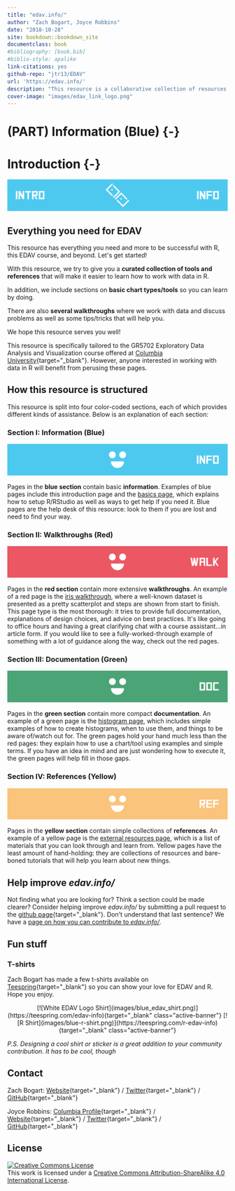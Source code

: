 ```yaml
--- 
title: "edav.info/"
author: "Zach Bogart, Joyce Robbins"
date: "2018-10-28"
site: bookdown::bookdown_site
documentclass: book
#bibliography: [book.bib]
#biblio-style: apalike
link-citations: yes
github-repo: "jtr13/EDAV"
url: 'https://edav.info/'
description: "This resource is a collaborative collection of resources designed to help students succeed in GR5702 Exploratory Data Analysis and Visualization, a course offered at Columbia University. While the course lectures and textbook focus on theoretical issues, this resource, in contrast, provides coding tips and examples to assist students as they create their own analyses and visualizations. It is our hope that students will contribute to edav.info and it will grow with the course."
cover-image: "images/edav_link_logo.png"
---
```


# (PART) Information (Blue) {-}

# Introduction {-}

![](images/banners/banner_intro.png)

## Everything you need for EDAV

This resource has everything you need and more to be successful with R, this EDAV course, and beyond. Let's get started!

With this resource, we try to give you a **curated collection of tools and references** that will make it easier to learn how to work with data in R. 

In addition, we include sections on **basic chart types/tools** so you can learn by doing.

There are also **several walkthroughs** where we work with data and discuss problems as well as some tips/tricks that will help you.

We hope this resource serves you well!

This resource is specifically tailored to the GR5702 Exploratory Data Analysis and Visualization course offered at [Columbia University](https://www.columbia.edu/){target="_blank"}. However, anyone interested in working with data in R will benefit from perusing these pages.

## How this resource is structured

This resource is split into four color-coded sections, each of which provides different kinds of assistance. Below is an explanation of each section:

### Section I: Information (Blue)

![](images/banners/banner_blue.png)

Pages in the **blue section** contain basic **information**. Examples of blue pages include this introduction page and the [basics page](basics.html), which explains how to setup R/RStudio as well as ways to get help if you need it. Blue pages are the help desk of this resource: look to them if you are lost and need to find your way.

### Section II: Walkthroughs (Red)

![](images/banners/banner_red.png)

Pages in the **red section** contain more extensive **walkthroughs**. An example of a red page is the [iris walkthrough](iris.html), where a well-known dataset is presented as a pretty scatterplot and steps are shown from start to finish. This page type is the most thorough: it tries to provide full documentation, explanations of design choices, and advice on best practices. It's like going to office hours and having a great clarifying chat with a course assistant...in article form. If you would like to see a fully-worked-through example of something with a lot of guidance along the way, check out the red pages.

### Section III: Documentation (Green)

![](images/banners/banner_green.png)

Pages in the **green section** contain more compact **documentation**. An example of a green page is the [histogram page](histo.html), which includes simple examples of how to create histograms, when to use them, and things to be aware of/watch out for. The green pages hold your hand much less than the red pages: they explain how to use a chart/tool using examples and simple terms. If you have an idea in mind and are just wondering how to execute it, the green pages will help fill in those gaps.

### Section IV: References (Yellow)

![](images/banners/banner_yellow.png)

Pages in the **yellow section** contain simple collections of  **references**. An example of a yellow page is the [external resources page](general.html), which is a list of materials that you can look through and learn from. Yellow pages have the least amount of hand-holding: they are collections of resources and bare-boned tutorials that will help you learn about new things. 

## Help improve *edav.info/*

Not finding what you are looking for? Think a section could be made clearer? Consider helping improve *edav.info/* by submitting a pull request to the [github page](https://github.com/jtr13/EDAV){target="_blank"}. Don't understand that last sentence? We have a [page on how you can contribute to *edav.info/*](contribute.html).

## Fun stuff

### T-shirts
Zach Bogart has made a few t-shirts available on [Teespring](https://teespring.com/stores/edav){target="_blank"} so you can show your love for EDAV and R. Hope you enjoy. 

<center>
[![White EDAV Logo Shirt](images/blue_edav_shirt.png)](https://teespring.com/edav-info){target="_blank" class="active-banner"}
[![R Shirt](images/blue-r-shirt.png)](https://teespring.com/r-edav-info){target="_blank" class="active-banner"}
</center>

*P.S. Designing a cool shirt or sticker is a great addition to your community contribution. It has to be cool, though <i class="far fa-smile"></i>*

<!-- Contact -->
## Contact

Zach Bogart: 
[Website](https://zachbogart.com/){target="_blank"}
/
[Twitter](https://twitter.com/zachbogart){target="_blank"}
/
[GitHub](https://github.com/zachbogart){target="_blank"}

Joyce Robbins: 
[Columbia Profile](http://stat.columbia.edu/department-directory/name/joyce-robbins/){target="_blank"}
/
[Website](http://www.joyce-robbins.com/){target="_blank"}
/
[Twitter](https://twitter.com/jtrnyc){target="_blank"}
/
[GitHub](https://github.com/jtr13){target="_blank"}

<!-- License -->
## License

<a rel="license" href="http://creativecommons.org/licenses/by-sa/4.0/" target="_blank"><img alt="Creative Commons License" style="border-width:0" src="https://i.creativecommons.org/l/by-sa/4.0/88x31.png" /></a><br />This work is licensed under a <a rel="license" href="http://creativecommons.org/licenses/by-sa/4.0/" target="_blank">Creative Commons Attribution-ShareAlike 4.0 International License</a>.
